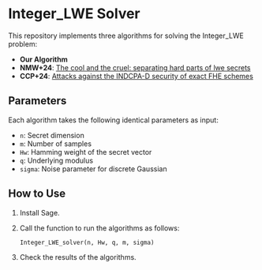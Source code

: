 # Integer_LWE Solver

This repository implements three algorithms for solving the Integer_LWE problem:
- **Our Algorithm**
- **NMW+24**: [The cool and the cruel: separating hard parts of lwe secrets](https://eprint.iacr.org/2024/443.pdf)
- **CCP+24**: [Attacks against the INDCPA-D security of exact FHE schemes]( https://eprint.iacr.org/2024/127 )

## Parameters

Each algorithm takes the following identical parameters as input:
- `n`: Secret dimension
- `m`: Number of samples
- `Hw`: Hamming weight of the secret vector
- `q`: Underlying modulus
- `sigma`: Noise parameter for discrete Gaussian

## How to Use

1. Install Sage.
2. Call the function to run the algorithms as follows:

   ```python
   Integer_LWE_solver(n, Hw, q, m, sigma)
3. Check the results of the algorithms.


